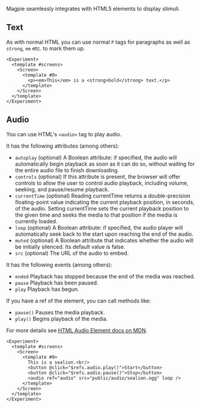 Magpie seamlessly integrates with HTML5 elements to display stimuli.

## Text
As with normal HTML you can use normal `P` tags for paragraphs as well as `strong`, `em` etc. to mark them up.

```vue
<Experiment>
  <template #screens>
    <Screen>
      <template #0>
        <p><em>This</em> is a <strong>bold</strong> text.</p>
      </template>
    </Screen>
  </template>
</Experiment>
```

## Audio
You can use HTML's `<audio>` tag to play audio.

It has the following attributes (among others):

 * `autoplay` (optional) A Boolean attribute: if specified, the audio will automatically begin playback as soon as it can do so, without waiting for the entire audio file to finish downloading.
 * `controls` (optional) If this attribute is present, the browser will offer controls to allow the user to control audio playback, including volume, seeking, and pause/resume playback.
 * `currentTime` (optional) Reading currentTime returns a double-precision floating-point value indicating the current playback position, in seconds, of the audio. Setting currentTime sets the current playback position to the given time and seeks the media to that position if the media is currently loaded.
 * `loop` (optional) A Boolean attribute: if specified, the audio player will automatically seek back to the start upon reaching the end of the audio.
 * `muted` (optional) A Boolean attribute that indicates whether the audio will be initially silenced. Its default value is false.
 * `src` (optional) The URL of the audio to embed.

It has the following events (among others):

 * `ended` Playback has stopped because the end of the media was reached.
 * `pause` Playback has been paused.
 * `play` Playback has begun.

If you have a ref of the element, you can call methods like:

 * `pause()` Pauses the media playback.
 * `play()` Begins playback of the media.

For more details see [HTML Audio Element docs on MDN](https://developer.mozilla.org/en-US/docs/Web/HTML/Element/audio).

```vue
<Experiment>
  <template #screens>
    <Screen>
      <template #0>
        This is a sealion.<br/>
        <button @click="$refs.audio.play()">Start</button>
        <button @click="$refs.audio.pause()">Stop</button>
        <audio ref="audio" src="public/audio/sealion.ogg" loop />
      </template>
    </Screen>
  </template>
</Experiment>
```